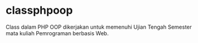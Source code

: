 # classphpoop
Class dalam PHP OOP dikerjakan untuk memenuhi Ujian Tengah Semester mata kuliah Pemrograman berbasis Web.
